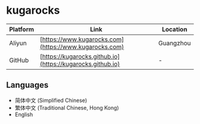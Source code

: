 # kugarocks

| Platform | Link                                      | Location       |
| -------- | ----------------------------------------- | -------------- |
| Aliyun   | [https://www.kugarocks.com](https://www.kugarocks.com) | Guangzhou |
| GitHub   | [https://kugarocks.github.io](https://kugarocks.github.io) | - |

## Languages

* 简体中文 (Simplified Chinese)
* 繁体中文 (Traditional Chinese, Hong Kong)
* English
